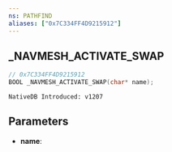```yaml
---
ns: PATHFIND
aliases: ["0x7C334FF4D9215912"]
---
```

## _NAVMESH_ACTIVATE_SWAP

```c
// 0x7C334FF4D9215912
BOOL _NAVMESH_ACTIVATE_SWAP(char* name);
```

```
NativeDB Introduced: v1207
```

## Parameters
* **name**:
